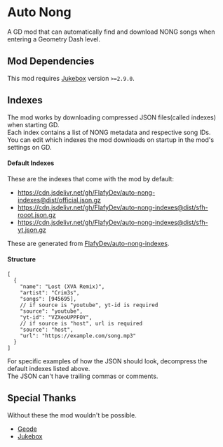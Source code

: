 # Auto Nong
A GD mod that can automatically find and download NONG songs when entering a Geometry Dash level.

## Mod Dependencies 
This mod requires [Jukebox](https://github.com/Fleeym/jukebox) version `>=2.9.0`.

## Indexes
The mod works by downloading compressed JSON files(called indexes) when starting GD.  
Each index contains a list of NONG metadata and respective song IDs.  
You can edit which indexes the mod downloads on startup in the mod's settings on GD.  

#### Default Indexes
These are the indexes that come with the mod by default:
- https://cdn.jsdelivr.net/gh/FlafyDev/auto-nong-indexes@dist/official.json.gz
- https://cdn.jsdelivr.net/gh/FlafyDev/auto-nong-indexes@dist/sfh-rooot.json.gz
- https://cdn.jsdelivr.net/gh/FlafyDev/auto-nong-indexes@dist/sfh-yt.json.gz

These are generated from [FlafyDev/auto-nong-indexes](https://github.com/FlafyDev/auto-nong-indexes).

#### Structure
```json5
[
  {
    "name": "Lost (XVA Remix)",
    "artist": "Crim3s",
    "songs": [945695],
    // if source is "youtube", yt-id is required
    "source": "youtube",
    "yt-id": "VZXeoUPPFOY",
    // if source is "host", url is required
    "source": "host",
    "url": "https://example.com/song.mp3"
  }
]
```
For specific examples of how the JSON should look, decompress the default indexes listed above.  
The JSON can't have trailing commas or comments.  

## Special Thanks
Without these the mod wouldn't be possible.

- [Geode](https://github.com/geode-sdk/geode)
- [Jukebox](https://github.com/Fleeym/jukebox)
